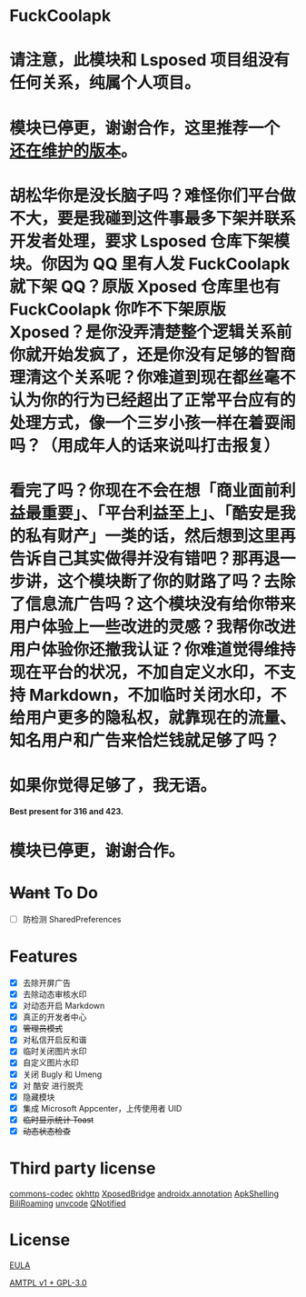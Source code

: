 # FuckCoolapk

# 请注意，此模块和 Lsposed 项目组没有任何关系，纯属个人项目。
# 模块已停更，谢谢合作，这里推荐一个[还在维护的版本](https://github.com/ejiaogl/FuckCoolapk)。
# 胡松华你是没长脑子吗？难怪你们平台做不大，要是我碰到这件事最多下架并联系开发者处理，要求 Lsposed 仓库下架模块。你因为 QQ 里有人发 FuckCoolapk 就下架 QQ？原版 Xposed 仓库里也有 FuckCoolapk 你咋不下架原版 Xposed？是你没弄清楚整个逻辑关系前你就开始发疯了，还是你没有足够的智商理清这个关系呢？你难道到现在都丝毫不认为你的行为已经超出了正常平台应有的处理方式，像一个三岁小孩一样在着耍闹吗？（用成年人的话来说叫打击报复）
# 看完了吗？你现在不会在想「商业面前利益最重要」、「平台利益至上」、「酷安是我的私有财产」一类的话，然后想到这里再告诉自己其实做得并没有错吧？那再退一步讲，这个模块断了你的财路了吗？去除了信息流广告吗？这个模块没有给你带来用户体验上一些改进的灵感？我帮你改进用户体验你还撤我认证？你难道觉得维持现在平台的状况，不加自定义水印，不支持 Markdown，不加临时关闭水印，不给用户更多的隐私权，就靠现在的流量、知名用户和广告来恰烂钱就足够了吗？
# 如果你觉得足够了，**我无语**。

**Best present for 316 and 423.**

# 模块已停更，谢谢合作。

# ~~Want~~ To Do

- [ ] 防检测 SharedPreferences

# Features

- [x] 去除开屏广告
- [x] 去除动态审核水印
- [x] 对动态开启 Markdown
- [x] 真正的开发者中心
- [x] ~~管理员模式~~
- [x] 对私信开启反和谐
- [x] 临时关闭图片水印
- [x] 自定义图片水印
- [x] 关闭 Bugly 和 Umeng
- [x] 对 酷安 进行脱壳
- [x] 隐藏模块
- [x] 集成 Microsoft Appcenter，上传使用者 UID
- [x] ~~临时显示统计 Toast~~
- [x] ~~动态状态检查~~

# Third party license

[commons-codec](https://commons.apache.org/proper/commons-codec/)
[okhttp](https://square.github.io/okhttp/#license)
[XposedBridge](https://github.com/rovo89/XposedBridge)
[androidx.annotation](https://android.googlesource.com/platform/frameworks/support/+/androidx-master-dev/annotation/annotation/)
[ApkShelling](https://github.com/OakChen/ApkShelling)
[BiliRoaming](https://github.com/yujincheng08/BiliRoaming/blob/master/LICENSE)
[unvcode](https://github.com/RimoChan/unvcode)
[QNotified](https://github.com/ferredoxin/QNotified/blob/master/LICENSE)

# License

[EULA](EULA.md)

[AMTPL v1 + GPL-3.0](LICENSE)
